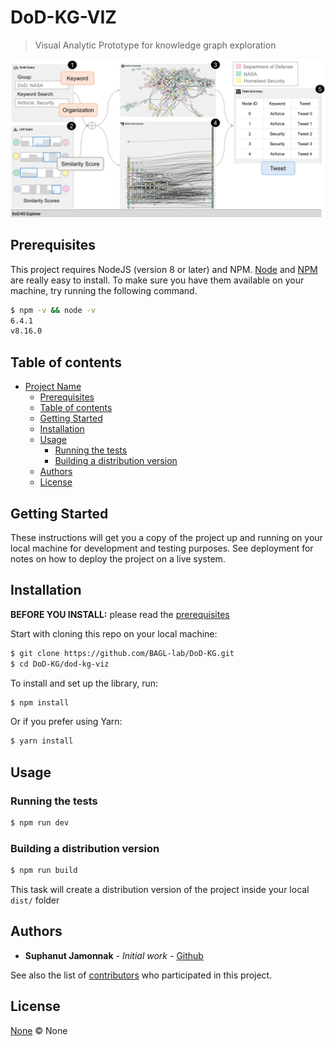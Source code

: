 # DoD-KG-VIZ

> Visual Analytic Prototype for knowledge graph exploration

![system overview](figures/DoD-KG-Overview.png?raw=true)

## Prerequisites

This project requires NodeJS (version 8 or later) and NPM.
[Node](http://nodejs.org/) and [NPM](https://npmjs.org/) are really easy to install.
To make sure you have them available on your machine,
try running the following command.

```sh
$ npm -v && node -v
6.4.1
v8.16.0
```

## Table of contents

- [Project Name](#project-name)
  - [Prerequisites](#prerequisites)
  - [Table of contents](#table-of-contents)
  - [Getting Started](#getting-started)
  - [Installation](#installation)
  - [Usage](#usage)
    - [Running the tests](#running-the-tests)
    - [Building a distribution version](#building-a-distribution-version)
  - [Authors](#authors)
  - [License](#license)

## Getting Started

These instructions will get you a copy of the project up and running on your local machine for development and testing purposes. See deployment for notes on how to deploy the project on a live system.

## Installation

**BEFORE YOU INSTALL:** please read the [prerequisites](#prerequisites)

Start with cloning this repo on your local machine:

```sh
$ git clone https://github.com/BAGL-lab/DoD-KG.git
$ cd DoD-KG/dod-kg-viz
```

To install and set up the library, run:

```sh
$ npm install
```

Or if you prefer using Yarn:

```sh
$ yarn install
```

## Usage

### Running the tests

```sh
$ npm run dev
```

### Building a distribution version

```sh
$ npm run build
```

This task will create a distribution version of the project
inside your local `dist/` folder

## Authors

* **Suphanut Jamonnak** - *Initial work* - [Github](https://github.com/sjamonnak)

See also the list of [contributors](https://github.com/your/project/contributors) who participated in this project.

## License

[None]() © None
